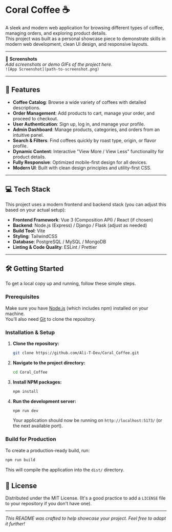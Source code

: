 # Coral Coffee ☕  

A sleek and modern web application for browsing different types of coffee, managing orders, and exploring product details.  
This project was built as a personal showcase piece to demonstrate skills in modern web development, clean UI design, and responsive layouts.  

---

📸 **Screenshots**  
_Add screenshots or demo GIFs of the project here._  
`![App Screenshot](path-to-screenshot.png)`  

---

## 🚀 Features  

- **Coffee Catalog**: Browse a wide variety of coffees with detailed descriptions.  
- **Order Management**: Add products to cart, manage your order, and proceed to checkout.  
- **User Authentication**: Sign up, log in, and manage your profile.  
- **Admin Dashboard**: Manage products, categories, and orders from an intuitive panel.  
- **Search & Filters**: Find coffees quickly by roast type, origin, or flavor profile.  
- **Dynamic Content**: Interactive "View More / View Less" functionality for product details.  
- **Fully Responsive**: Optimized mobile-first design for all devices.  
- **Modern UI**: Built with clean design principles and utility-first CSS.  

---

## 💻 Tech Stack  

This project uses a modern frontend and backend stack (you can adjust this based on your actual setup):  

- **Frontend Framework**: Vue 3 (Composition API) / React (if chosen)  
- **Backend**: Node.js (Express) / Django / Flask (adjust as needed)  
- **Build Tool**: Vite  
- **Styling**: TailwindCSS  
- **Database**: PostgreSQL / MySQL / MongoDB  
- **Linting & Code Quality**: ESLint / Prettier  

---

## 🛠️ Getting Started

To get a local copy up and running, follow these simple steps.

### Prerequisites

Make sure you have [Node.js](https://nodejs.org/) (which includes npm) installed on your machine.  
You’ll also need [Git](https://git-scm.com/) to clone the repository.

### Installation & Setup

1.  **Clone the repository:**
    ```sh
    git clone https://github.com/Ali-T-Dev/Coral_Coffee.git
    ```
2.  **Navigate to the project directory:**
    ```sh
    cd Coral_Coffee
    ```
3.  **Install NPM packages:**
    ```sh
    npm install
    ```
4.  **Run the development server:**
    ```sh
    npm run dev
    ```
    Your application should now be running on `http://localhost:5173/` (or the next available port).

### Build for Production

To create a production-ready build, run:
```sh
npm run build
```
This will compile the application into the `dist/` directory.

## 📄 License

Distributed under the MIT License. (It's a good practice to add a `LICENSE` file to your repository if you don't have one).

---

_This README was crafted to help showcase your project. Feel free to adapt it further!_
